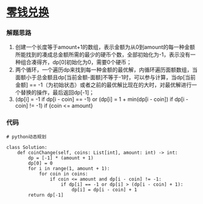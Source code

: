 # [零钱兑换](https://leetcode-cn.com/problems/coin-change/)

### 解题思路
1. 创建一个长度等于amount+1的数组，表示金额为从0到amount的每一种金额所能找到的凑成总金额所需的最少的硬币个数，全部初始化为-1，表示没有一种组合凑得齐，dp[0]初始化为0，需要0个硬币；
2. 两个循环，一个遍历dp来找到每一种金额的最优解，内循环遍历面额数组，当面额小于总金额且dp[当前金额-面额]不等于-1时，可以参与计算，当dp[当前金额] == -1（为初始状态）或者之前的最优解比现在的大时，对最优解进行一个替换的操作，最后返回dp[-1]；
3. (dp[i] = -1 if dp[i - coin] == -1) or (dp[i] = 1 + min(dp[i - coin]) if dp[i - coin] != -1) if {coin <= amount}

### 代码

```python3 []
# python动态规划

class Solution:
    def coinChange(self, coins: List[int], amount: int) -> int:
        dp = [-1] * (amount + 1)
        dp[0] = 0
        for i in range(1, amount + 1):
            for coin in coins:
                if coin <= amount and dp[i - coin] != -1:
                    if dp[i] == -1 or dp[i] > (dp[i - coin] + 1):
                        dp[i] = dp[i - coin] + 1 
        return dp[-1]
```
